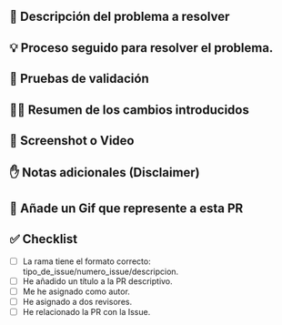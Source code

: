 ## 🤔 Descripción del problema a resolver

## 💡 Proceso seguido para resolver el problema.

## 📝 Pruebas de validación

## 👩‍💻 Resumen de los cambios introducidos

## 📸 Screenshot o Video

## ✋ Notas adicionales (Disclaimer)

## 🌈 Añade un Gif que represente a esta PR

## ✅ Checklist
- [ ] La rama tiene el formato correcto: tipo_de_issue/numero_issue/descripcion.
- [ ] He añadido un título a la PR descriptivo.
- [ ] Me he asignado como autor.
- [ ] He asignado a dos revisores.
- [ ] He relacionado la PR con la Issue.
